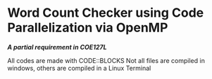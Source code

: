 # Word Count Checker using Code Parallelization via OpenMP

<b><i>A partial requirement in COE127L</i></b>

All codes are made with CODE::BLOCKS
Not all files are compiled in windows, others are compiled in a Linux Terminal
